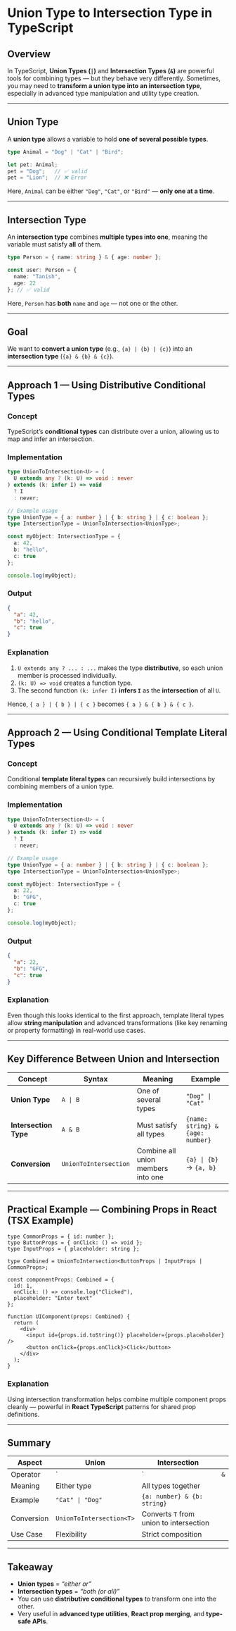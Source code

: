 # Union Type to Intersection Type in TypeScript

## Overview

In TypeScript, **Union Types (`|`)** and **Intersection Types (`&`)** are powerful tools for combining types — but they behave very differently.
Sometimes, you may need to **transform a union type into an intersection type**, especially in advanced type manipulation and utility type creation.

---

## Union Type

A **union type** allows a variable to hold **one of several possible types**.

```ts
type Animal = "Dog" | "Cat" | "Bird";

let pet: Animal;
pet = "Dog";   // ✅ valid
pet = "Lion";  // ❌ Error
```

Here, `Animal` can be either `"Dog"`, `"Cat"`, or `"Bird"` — **only one at a time**.

---

## Intersection Type

An **intersection type** combines **multiple types into one**, meaning the variable must satisfy **all** of them.

```ts
type Person = { name: string } & { age: number };

const user: Person = {
  name: "Tanish",
  age: 22
}; // ✅ valid
```

Here, `Person` has **both** `name` and `age` — not one or the other.

---

## Goal

We want to **convert a union type** (e.g., `{a} | {b} | {c}`) into an **intersection type** (`{a} & {b} & {c}`).

---

## Approach 1 — Using Distributive Conditional Types

### Concept

TypeScript’s **conditional types** can distribute over a union, allowing us to map and infer an intersection.

### Implementation

```ts
type UnionToIntersection<U> = (
  U extends any ? (k: U) => void : never
) extends (k: infer I) => void
  ? I
  : never;

// Example usage
type UnionType = { a: number } | { b: string } | { c: boolean };
type IntersectionType = UnionToIntersection<UnionType>;

const myObject: IntersectionType = {
  a: 42,
  b: "hello",
  c: true
};

console.log(myObject);
```

### Output

```json
{
  "a": 42,
  "b": "hello",
  "c": true
}
```

### Explanation

1. `U extends any ? ... : ...` makes the type **distributive**, so each union member is processed individually.
2. `(k: U) => void` creates a function type.
3. The second function `(k: infer I)` **infers `I`** as the **intersection** of all `U`.

Hence, `{ a } | { b } | { c }` becomes `{ a } & { b } & { c }`.

---

## Approach 2 — Using Conditional Template Literal Types

### Concept

Conditional **template literal types** can recursively build intersections by combining members of a union type.

### Implementation

```ts
type UnionToIntersection<U> = (
  U extends any ? (k: U) => void : never
) extends (k: infer I) => void
  ? I
  : never;

// Example usage
type UnionType = { a: number } | { b: string } | { c: boolean };
type IntersectionType = UnionToIntersection<UnionType>;

const myObject: IntersectionType = {
  a: 22,
  b: "GFG",
  c: true
};

console.log(myObject);
```

### Output

```json
{
  "a": 22,
  "b": "GFG",
  "c": true
}
```

### Explanation

Even though this looks identical to the first approach, template literal types allow **string manipulation** and advanced transformations (like key renaming or property formatting) in real-world use cases.

---

## Key Difference Between Union and Intersection

| Concept               | Syntax                | Meaning                            | Example                          |
| --------------------- | --------------------- | ---------------------------------- | -------------------------------- |
| **Union Type**        | `A \| B`              | One of several types               | `"Dog" \| "Cat"`                 |
| **Intersection Type** | `A & B`               | Must satisfy all types             | `{name: string} & {age: number}` |
| **Conversion**        | `UnionToIntersection` | Combine all union members into one | `{a} \| {b}` → `{a, b}`          |

---

## Practical Example — Combining Props in React (TSX Example)

```tsx
type CommonProps = { id: number };
type ButtonProps = { onClick: () => void };
type InputProps = { placeholder: string };

type Combined = UnionToIntersection<ButtonProps | InputProps | CommonProps>;

const componentProps: Combined = {
  id: 1,
  onClick: () => console.log("Clicked"),
  placeholder: "Enter text"
};

function UIComponent(props: Combined) {
  return (
    <div>
      <input id={props.id.toString()} placeholder={props.placeholder} />
      <button onClick={props.onClick}>Click</button>
    </div>
  );
}
```

### Explanation

Using intersection transformation helps combine multiple component props cleanly — powerful in **React TypeScript** patterns for shared prop definitions.

---

## Summary

| Aspect     | Union                    | Intersection                            |     |
| ---------- | ------------------------ | --------------------------------------- | --- |
| Operator   | `                        | `                                       | `&` |
| Meaning    | Either type              | All types together                      |     |
| Example    | `"Cat" \| "Dog"`         | `{a: number} & {b: string}`             |     |
| Conversion | `UnionToIntersection<T>` | Converts `T` from union to intersection |     |
| Use Case   | Flexibility              | Strict composition                      |     |

---

## Takeaway

* **Union types** = *“either or”*
* **Intersection types** = *“both (or all)”*
* You can use **distributive conditional types** to transform one into the other.
* Very useful in **advanced type utilities**, **React prop merging**, and **type-safe APIs**.
